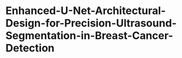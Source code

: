 # Enhanced-U-Net-Architectural-Design-for-Precision-Ultrasound-Segmentation-in-Breast-Cancer-Detection